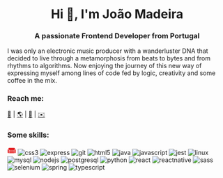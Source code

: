 <h1 align="center">Hi 👋, I'm João Madeira</h1>
<h3 align="center">A passionate Frontend Developer from Portugal</h3>

<p>
I was only an electronic music producer with a wanderluster DNA that decided to live through a metamorphosis from beats to bytes and from rhythms to algorithms. 
Now enjoying the journey of this new way of expressing myself among lines of code fed by logic, creativity and some coffee in the mix. 
</p>

<h3 align="left">Reach me:</h3>

[📄](http://www.joaomadeira.net/resume/Joao_Madeira_Resume.pdf) | [🌎](http://www.joaomadeira.net/) | [👔](https://www.linkedin.com/in/jpmmadeira/) | [✉️](mailto:mail@joaomadeira.net)

<h3 align="left">Some skills:</h3>
<p align="left"> 
<img src="https://raw.githubusercontent.com/devicons/devicon/0d6c64dbbf311879f7d563bfc3ccf559f9ed111c/icons/couchdb/couchdb-original.svg" alt="couchdb" width="20" height="20"/> <img src="https://devicons.github.io/devicon/devicon.git/icons/css3/css3-original-wordmark.svg" alt="css3" width="20" height="20"/> 
<img src="https://devicons.github.io/devicon/devicon.git/icons/express/express-original-wordmark.svg" alt="express" width="20" height="20"/> 
<img src="https://www.vectorlogo.zone/logos/git-scm/git-scm-icon.svg" alt="git" width="20" height="20"/>
<img src="https://devicons.github.io/devicon/devicon.git/icons/html5/html5-original-wordmark.svg" alt="html5" width="20" height="20"/>
<img src="https://devicons.github.io/devicon/devicon.git/icons/java/java-original-wordmark.svg" alt="java" width="20" height="20"/>
<img src="https://devicons.github.io/devicon/devicon.git/icons/javascript/javascript-original.svg" alt="javascript" width="20" height="20"/>
<img src="https://www.vectorlogo.zone/logos/jestjsio/jestjsio-icon.svg" alt="jest" width="20" height="20"/>
<img src="https://devicons.github.io/devicon/devicon.git/icons/linux/linux-original.svg" alt="linux" width="20" height="20"/>
<img src="https://devicons.github.io/devicon/devicon.git/icons/mysql/mysql-original-wordmark.svg" alt="mysql" width="20" height="20"/>
<img src="https://devicons.github.io/devicon/devicon.git/icons/nodejs/nodejs-original-wordmark.svg" alt="nodejs" width="20" height="20"/>
<img src="https://devicons.github.io/devicon/devicon.git/icons/postgresql/postgresql-original-wordmark.svg" alt="postgresql" width="20" height="20"/>
<img src="https://devicons.github.io/devicon/devicon.git/icons/python/python-original.svg" alt="python" width="20" height="20"/>
<img src="https://devicons.github.io/devicon/devicon.git/icons/react/react-original-wordmark.svg" alt="react" width="20" height="20"/>
<img src="https://reactnative.dev/img/header_logo.svg" alt="reactnative" width="20" height="20"/>
<img src="https://devicons.github.io/devicon/devicon.git/icons/sass/sass-original.svg" alt="sass" width="20" height="20"/>
<img src="https://raw.githubusercontent.com/detain/svg-logos/780f25886640cef088af994181646db2f6b1a3f8/svg/selenium-logo.svg" alt="selenium" width="20" height="20"/>
<img src="https://www.vectorlogo.zone/logos/springio/springio-icon.svg" alt="spring" width="20" height="20"/>
<img src="https://devicons.github.io/devicon/devicon.git/icons/typescript/typescript-original.svg" alt="typescript" width="20" height="20"/>
</p>

